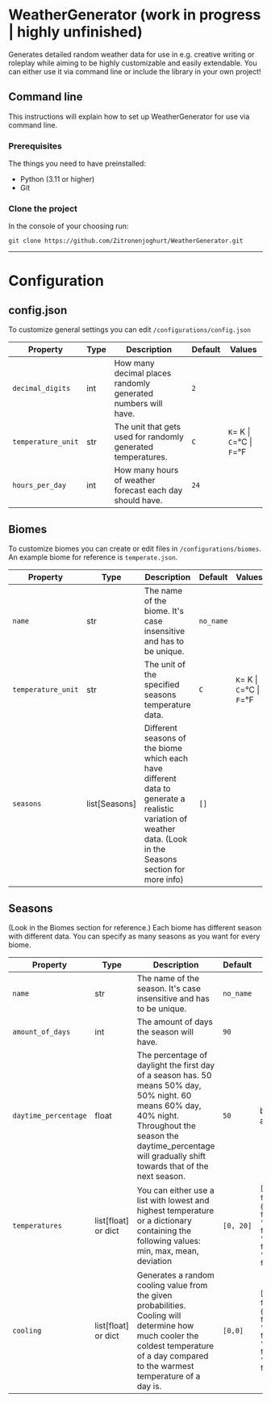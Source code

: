 # WeatherGenerator (work in progress | highly unfinished)
Generates detailed random weather data for use in e.g. creative writing or roleplay while aiming to be highly customizable and easily extendable. You can either use it via command line or include the library in your own project!

## Command line
This instructions will explain how to set up WeatherGenerator for use via command line.

### Prerequisites
The things you need to have preinstalled:
- Python (3.11 or higher)
- Git

### Clone the project
In the console of your choosing run:
```
git clone https://github.com/Zitronenjoghurt/WeatherGenerator.git
```

---------------------------------------

# Configuration

## config.json
To customize general settings you can edit `/configurations/config.json`

|Property|Type|Description|Default|Values|
|---|---|---|---|---|
|`decimal_digits`|int|How many decimal places randomly generated numbers will have.|`2`||
|`temperature_unit`|str|The unit that gets used for randomly generated temperatures.|`C`|`K`= K \| `C`=°C \| `F`=°F
|`hours_per_day`|int|How many hours of weather forecast each day should have.|`24`||

## Biomes
To customize biomes you can create or edit files in `/configurations/biomes`. An example biome for reference is `temperate.json`.

|Property|Type|Description|Default|Values|
|---|---|---|---|---|
|`name`|str|The name of the biome. It's case insensitive and has to be unique.|`no_name`||
|`temperature_unit`|str|The unit of the specified seasons temperature data.|`C`|`K`= K \| `C`=°C \| `F`=°F
|`seasons`|list[Seasons]|Different seasons of the biome which each have different data to generate a realistic variation of weather data. (Look in the Seasons section for more info)|`[]`||

## Seasons
(Look in the Biomes section for reference.) Each biome has different season with different data. You can specify as many seasons as you want for every biome.

|Property|Type|Description|Default|Values|
|---|---|---|---|---|
|`name`|str|The name of the season. It's case insensitive and has to be unique.|`no_name`||
|`amount_of_days`|int|The amount of days the season will have.|`90`||
|`daytime_percentage`|float|The percentage of daylight the first day of a season has. 50 means 50% day, 50% night. 60 means 60% day, 40% night. Throughout the season the daytime_percentage will gradually shift towards that of the next season.|`50`| between 0 and 100|
|`temperatures`|list[float] or dict|You can either use a list with lowest and highest temperature or a dictionary containing the following values: min, max, mean, deviation|`[0, 20]`|`[float, float]` or `{'min': float, 'max': float, 'mean': float, 'deviation': float}`|
|`cooling`|list[float] or dict|Generates a random cooling value from the given probabilities. Cooling will determine how much cooler the coldest temperature of a day compared to the warmest temperature of a day is.|`[0,0]`|`[float, float]` or `{'min': float, 'max': float, 'mean': float, 'deviation': float}`|